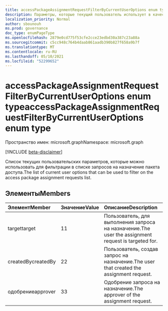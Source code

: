 ```yaml
---
title: accessPackageAssignmentRequestFilterByCurrentUserOptions enum type
description: Параметры, которые текущий пользователь использует в качестве фильтра в списке запросов на назначение пакета доступа.
localization_priority: Normal
author: sbounouh
ms.prod: governance
doc_type: enumPageType
ms.openlocfilehash: 2879e0cd775f53cfe2cce23edbd30a387c23a88a
ms.sourcegitcommit: c5cc948c764b4daab861aadb390b827f658a9b7f
ms.translationtype: MT
ms.contentlocale: ru-RU
ms.lasthandoff: 05/10/2021
ms.locfileid: "52299652"
---
```

# <a name="accesspackageassignmentrequestfilterbycurrentuseroptions-enum-type"></a><span data-ttu-id="e9ec5-103">accessPackageAssignmentRequestFilterByCurrentUserOptions enum type</span><span class="sxs-lookup"><span data-stu-id="e9ec5-103">accessPackageAssignmentRequestFilterByCurrentUserOptions enum type</span></span>

<span data-ttu-id="e9ec5-104">Пространство имен: microsoft.graph</span><span class="sxs-lookup"><span data-stu-id="e9ec5-104">Namespace: microsoft.graph</span></span>

[!INCLUDE [beta-disclaimer](../../includes/beta-disclaimer.md)]

<span data-ttu-id="e9ec5-105">Список текущих пользовательских параметров, которые можно использовать для фильтрации в списке запросов на назначение пакета доступа.</span><span class="sxs-lookup"><span data-stu-id="e9ec5-105">The list of current user options that can be used to filter on the access package assignment requests list.</span></span>

## <a name="members"></a><span data-ttu-id="e9ec5-106">Элементы</span><span class="sxs-lookup"><span data-stu-id="e9ec5-106">Members</span></span>
|<span data-ttu-id="e9ec5-107">Элемент</span><span class="sxs-lookup"><span data-stu-id="e9ec5-107">Member</span></span>|<span data-ttu-id="e9ec5-108">Значение</span><span class="sxs-lookup"><span data-stu-id="e9ec5-108">Value</span></span>|<span data-ttu-id="e9ec5-109">Описание</span><span class="sxs-lookup"><span data-stu-id="e9ec5-109">Description</span></span>|
|:---|:---|:---|
|<span data-ttu-id="e9ec5-110">target</span><span class="sxs-lookup"><span data-stu-id="e9ec5-110">target</span></span>|<span data-ttu-id="e9ec5-111">1</span><span class="sxs-lookup"><span data-stu-id="e9ec5-111">1</span></span>|<span data-ttu-id="e9ec5-112">Пользователь, для выполнения запроса на назначение.</span><span class="sxs-lookup"><span data-stu-id="e9ec5-112">The user the assignment request is targeted for.</span></span>|
|<span data-ttu-id="e9ec5-113">createdBy</span><span class="sxs-lookup"><span data-stu-id="e9ec5-113">createdBy</span></span>|<span data-ttu-id="e9ec5-114">2</span><span class="sxs-lookup"><span data-stu-id="e9ec5-114">2</span></span>|<span data-ttu-id="e9ec5-115">Пользователь, создав запрос на назначение.</span><span class="sxs-lookup"><span data-stu-id="e9ec5-115">The user that created the assignment request.</span></span>|
|<span data-ttu-id="e9ec5-116">одобрение</span><span class="sxs-lookup"><span data-stu-id="e9ec5-116">approver</span></span>|<span data-ttu-id="e9ec5-117">3</span><span class="sxs-lookup"><span data-stu-id="e9ec5-117">3</span></span>|<span data-ttu-id="e9ec5-118">Одобрение запроса на назначение.</span><span class="sxs-lookup"><span data-stu-id="e9ec5-118">The approver of the assignment request.</span></span>|
